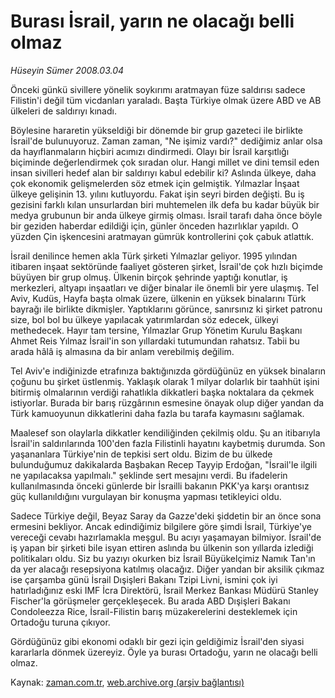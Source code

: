 # Burası İsrail, yarın ne olacağı belli olmaz

*Hüseyin Sümer 2008.03.04*

<tr><td class="metin" colspan="2" style="padding-top: 20px; padding-left: 5px; padding-right: 10px;">Önceki günkü sivillere yönelik soykırımı aratmayan füze saldırısı sadece Filistin'i değil tüm vicdanları yaraladı. Başta Türkiye olmak üzere ABD ve AB ülkeleri de saldırıyı kınadı.</td></tr><tr><td class="metin" colspan="2" style="padding-top: 20px; padding-left: 5px; padding-right: 10px;"><p>Böylesine hararetin yükseldiği bir dönemde bir grup gazeteci ile birlikte İsrail'de bulunuyoruz. Zaman zaman, "Ne işimiz vardı?" dediğimiz anlar olsa da hayıflanmaların hiçbiri acımızı dindirmedi. Olayı bir İsrail karşıtlığı biçiminde değerlendirmek çok sıradan olur. Hangi millet ve dini temsil eden insan sivilleri hedef alan bir saldırıyı kabul edebilir ki? Aslında ülkeye, daha çok ekonomik gelişmelerden söz etmek için gelmiştik. Yılmazlar İnşaat ülkeye gelişinin 13. yılını kutluyordu. Fakat işin seyri birden değişti. Bu iş gezisini farklı kılan unsurlardan biri muhtemelen ilk defa bu kadar büyük bir medya grubunun bir anda ülkeye girmiş olması. İsrail tarafı daha önce böyle bir geziden haberdar edildiği için, günler önceden hazırlıklar yapıldı. O yüzden Çin işkencesini aratmayan gümrük kontrollerini çok çabuk atlattık.
<p>	İsrail denilince hemen akla Türk şirketi Yılmazlar geliyor. 1995 yılından itibaren inşaat sektöründe faaliyet gösteren şirket, İsrail'de çok hızlı biçimde büyüyen bir grup olmuş. Ülkenin birçok şehrinde yaptığı konutlar, iş merkezleri, altyapı inşaatları ve diğer binalar ile önemli bir yere ulaşmış. Tel Aviv, Kudüs, Hayfa başta olmak üzere, ülkenin en yüksek binalarını Türk bayrağı ile birlikte dikmişler. Yaptıklarını görünce, sanırsınız ki şirket patronu size, bol bol bu ülkeye yapılacak yatırımlardan söz edecek, ülkeyi methedecek. Hayır tam tersine, Yılmazlar Grup Yönetim Kurulu Başkanı Ahmet Reis Yılmaz İsrail'in son yıllardaki tutumundan rahatsız. Tabii bu arada hâlâ iş almasına da bir anlam verebilmiş değilim.
<p>	Tel Aviv'e indiğinizde etrafınıza baktığınızda gördüğünüz en yüksek binaların çoğunu bu şirket üstlenmiş. Yaklaşık olarak 1 milyar dolarlık bir taahhüt işini bitirmiş olmalarının verdiği rahatlıkla dikkatleri başka noktalara da çekmek istiyorlar. Burada bir barış rüzgârının esmesine önayak olup diğer yandan da Türk kamuoyunun dikkatlerini daha fazla bu tarafa kaymasını sağlamak.
<p>	Maalesef son olaylarla dikkatler kendiliğinden çekilmiş oldu. Şu an itibarıyla İsrail'in saldırılarında 100'den fazla Filistinli hayatını kaybetmiş durumda. Son yaşananlara Türkiye'nin de tepkisi sert oldu. Bizim de bu ülkede bulunduğumuz dakikalarda Başbakan Recep Tayyip Erdoğan, "İsrail'le ilgili ne yapılacaksa yapılmalı." şeklinde sert mesajını verdi. Bu ifadelerin kullanılmasında önceki günlerde bir İsrailli bakanın PKK'ya karşı orantısız güç kullanıldığını vurgulayan bir konuşma yapması tetikleyici oldu. 
<p>	Sadece Türkiye değil, Beyaz Saray da Gazze'deki şiddetin bir an önce sona ermesini bekliyor. Ancak edindiğimiz bilgilere göre şimdi İsrail, Türkiye'ye vereceği cevabı hazırlamakla meşgul. Bu acıyı yaşamayan bilmiyor. İsrail'de iş yapan bir şirketi bile isyan ettiren aslında bu ülkenin son yıllarda izlediği politikaları oldu. Siz bu yazıyı okurken biz İsrail Büyükelçimiz Namık Tan'ın da yer alacağı resepsiyona katılmış olacağız. Diğer yandan bir aksilik çıkmaz ise çarşamba günü İsrail Dışişleri Bakanı Tzipi Livni, ismini çok iyi hatırladığınız eski IMF İcra Direktörü, İsrail Merkez Bankası Müdürü Stanley Fischer'la görüşmeler gerçekleşecek. Bu arada ABD Dışişleri Bakanı Condoleezza Rice, İsrail-Filistin barış müzakerelerini desteklemek için Ortadoğu turuna çıkıyor.
<p>	Gördüğünüz gibi ekonomi odaklı bir gezi için geldiğimiz İsrail'den siyasi kararlarla dönmek üzereyiz. Öyle ya burası Ortadoğu, yarın ne olacağı belli olmaz.<br/></p></p></p></p></p></p></td></tr>

Kaynak: [zaman.com.tr](http://zaman.com.tr/yazar.do?yazino=659926), [web.archive.org (arşiv bağlantısı)](http://web.archive.org/web/20080503061828/http://www.zaman.com.tr:80/yazar.do?yazino=659926)
